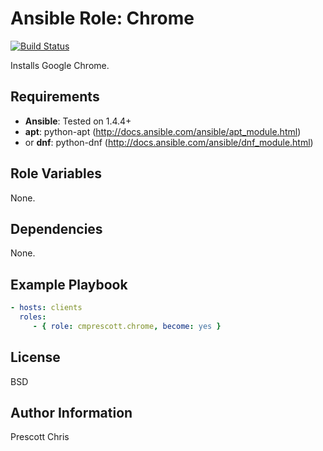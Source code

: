 Ansible Role: Chrome
=========
[![Build Status](https://travis-ci.org/cmprescott/ansible-role-chrome.svg?branch=master)](https://travis-ci.org/cmprescott/ansible-role-chrome)

Installs Google Chrome.

Requirements
------------

- **Ansible**: Tested on 1.4.4+
- **apt**: python-apt (http://docs.ansible.com/ansible/apt_module.html)
- or **dnf**: python-dnf (http://docs.ansible.com/ansible/dnf_module.html)

Role Variables
--------------

None.

Dependencies
------------

None.

Example Playbook
----------------

```yaml
- hosts: clients
  roles:
     - { role: cmprescott.chrome, become: yes }
```

License
-------

BSD

Author Information
------------------

Prescott Chris
